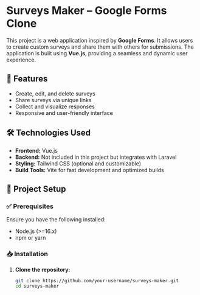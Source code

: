 # Surveys Maker – Google Forms Clone

This project is a web application inspired by **Google Forms**. It allows users to create custom surveys and share them
with others for submissions. The application is built using **Vue.js**, providing a seamless and dynamic user
experience.

## 🚀 Features

- Create, edit, and delete surveys
- Share surveys via unique links
- Collect and visualize responses
- Responsive and user-friendly interface

## 🛠️ Technologies Used

- **Frontend:** Vue.js
- **Backend:** Not included in this project but integrates with Laravel
- **Styling:** Tailwind CSS (optional and customizable)
- **Build Tools:** Vite for fast development and optimized builds

## 📌 Project Setup

### ✅ Prerequisites

Ensure you have the following installed:

- Node.js (>=16.x)
- npm or yarn

### 📥 Installation

1. **Clone the repository:**
   ```sh
   git clone https://github.com/your-username/surveys-maker.git
   cd surveys-maker
